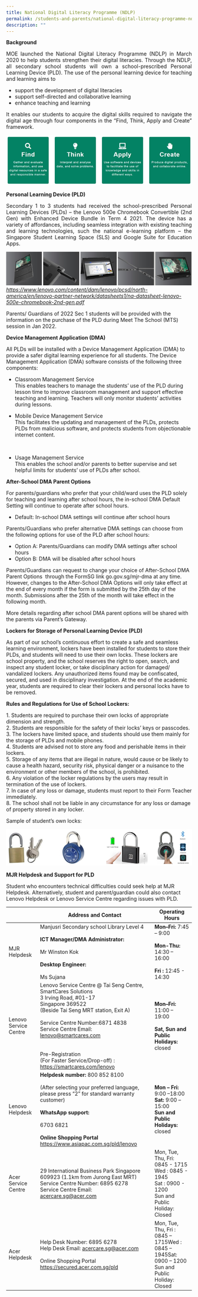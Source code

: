 ```yaml
---
title: National Digital Literacy Programme (NDLP)
permalink: /students-and-parents/national-digital-literacy-programme-ndlp/
description: ""
---
```

**Background**    
  
<p style="text-align: justify;">MOE launched the National Digital Literacy Programme (NDLP) in March 2020 to help students strengthen their digital literacies. Through the NDLP, all secondary school students will own a school-prescribed Personal Learning Device (PLD). The use of the personal learning device for teaching and learning aims to  </p>
  

*   support the development of digital literacies
*   support self-directed and collaborative learning
*   enhance teaching and learning

  
<p style="text-align: justify;">It enables our students to acquire the digital skills required to navigate the digital age through four components in the “Find, Think, Apply and Create” framework.</p>


![](/images/Students%20and%20Parents/Ndlp/ndlp1.jpg)

**Personal Learning Device (PLD)**    
  
<p style="text-align: justify;">Secondary 1 to 3 students had received the school-prescribed Personal Learning Devices (PLDs) – the Lenovo 500e Chromebook Convertible (2nd Gen) with Enhanced Device Bundle in Term 4 2021. The device has a variety of affordances, including seamless integration with existing teaching and learning technologies, such the national e-learning platform – the Singapore Student Learning Space (SLS) and Google Suite for Education Apps.</p>


![](/images/Students%20and%20Parents/Ndlp/ndlp2.jpg)
_https://www.lenovo.com/content/dam/lenovo/pcsd/north-america/en/lenovo-partner-network/datasheets1/na-datasheet-lenovo-500e-chromebook-2nd-gen.pdf_

Parents/ Guardians of 2022 Sec 1 students will be provided with the information on the purchase of the PLD during Meet The School (MTS) session in Jan 2022.  
  

**Device Management Application (DMA)**    
  
All PLDs will be installed with a Device Management Application (DMA) to provide a safer digital learning experience for all students. The Device Management Application (DMA) software consists of the following three components:    
  

*   Classroom Management Service   
This enables teachers to manage the students’ use of the PLD during lesson time to improve classroom management and support effective teaching and learning. Teachers will only monitor students’ activities during lessons.  

*   Mobile Device Management Service   
This facilitates the updating and management of the PLDs, protects PLDs from malicious software, and protects students from objectionable internet content.  

   

*   Usage Management Service   
This enables the school and/or parents to better supervise and set helpful limits for students’ use of PLDs after school.

  
**After-School DMA Parent Options**  
  
For parents/guardians who prefer that your child/ward uses the PLD solely for teaching and learning after school hours, the in-school DMA Default Setting will continue to operate after school hours.          
  

*   Default: In-school DMA settings will continue after school hours  

Parents/Guardians who prefer alternative DMA settings can choose from the following options for use of the PLD after school hours:  

*   Option A: Parents/Guardians can modify DMA settings after school hours
*   Option B: DMA will be disabled after school hours  

  
Parents/Guardians can request to change your choice of After-School DMA Parent Options  through the FormSG link go.gov.sg/mjr-dma at any time. However, changes to the After-School DMA Options will only take effect at the end of every month if the form is submitted by the 25th day of the month. Submissions after the 25th of the month will take effect in the following month.  
  
More details regarding after school DMA parent options will be shared with the parents via Parent’s Gateway.  
  
**Lockers for Storage of Personal Learning Device (PLD)**   
  
As part of our school’s continuous effort to create a safe and seamless learning environment, lockers have been installed for students to store their PLDs, and students will need to use their own locks. These lockers are school property, and the school reserves the right to open, search, and inspect any student locker, or take disciplinary action for damaged/ vandalized lockers. Any unauthorized items found may be confiscated, secured, and used in disciplinary investigation. At the end of the academic year, students are required to clear their lockers and personal locks have to be removed.  
  
**Rules and Regulations for Use of School Lockers:**  
  
1\.  Students are required to purchase their own locks of appropriate dimension and strength.   
2\.  Students are responsible for the safety of their locks’ keys or passcodes.    
3\.  The lockers have limited space, and students should use them mainly for the storage of PLDs and mobile phones.   
4\.  Students are advised not to store any food and perishable items in their lockers.   
5\.  Storage of any items that are illegal in nature, would cause or be likely to cause a health hazard, security risk, physical danger or a nuisance to the environment or other members of the school, is prohibited.   
6\.  Any violation of the locker regulations by the users may result in termination of the use of lockers.   
7\.  In case of any loss or damage, students must report to their Form Teacher immediately.   
8\.  The school shall not be liable in any circumstance for any loss or damage of property stored in any locker.

  
Sample of student’s own locks:

![](/images/Students%20and%20Parents/Ndlp/ndlp3.jpg)

**MJR Helpdesk and Support for PLD**    
  
Student who encounters technical difficulties could seek help at MJR Helpdesk. Alternatively, student and parent/guardian could also contact Lenovo Helpdesk or Lenovo Service Centre regarding issues with PLD.


|       |    Address and Contact  |     Operating Hours        |
|----------|---------|--------------|
| MJR Helpdesk          | Manjusri Secondary school Library Level 4<br><br>**ICT Manager/DMA Administrator:** <br><br>Mr Winston Kok<br><br>**Desktop Engineer:** <br><br>Ms Sujana                                                                                                                                                                                                                    | **Mon–Fri:** 7:45 – 9:00<br><br>**Mon-Thu:** 14:30 – 16:00<br><br>**Fri :** 12:45 - 14:30<br>                                    |
| Lenovo Service Centre | Lenovo Service Centre @ Tai Seng Centre, SmartCares Solutions <br>3 Irving Road, #01-17 <br>Singapore 369522 <br>(Beside Tai Seng MRT station, Exit A)<br><br>Service Centre Number:6871 4838<br>Service Centre Email: [lenovo@smartcares.com](mailto:lenovo@smartcares.com)<br><br><br>Pre-Registration<br>(For Faster Service/Drop-off) :<br><a href="https://smartcares.com/lenovo" target="_blank">https://smartcares.com/lenovo</a> | **Mon–Fri:** 11:00 – 19:00<br><br>**Sat, Sun and Public Holidays:** closed                                                        |
| Lenovo Helpdesk       | **Helpdesk number:** 800 852 8100<br><br>(After selecting your preferred language, please press “2” for standard warranty customer)<br><br>**WhatsApp support:**<br><br>6703 6821<br><br>**Online Shopping Portal**<br><a href="https://www.asiapac.com.sg/pld/lenovo" target="_blank">https://www.asiapac.com.sg/pld/lenovo</a>                                                                                                             | **Mon – Fri:** 9:00 –18:00<br>**Sat:** 9:00 –15:00<br>**Sun and Public Holidays:** closed                                     |
|  Acer Service Centre  |                                                                                          29 International Business Park Singapore 609923 (1.1km from Jurong East MRT)<br>Service Centre Number: 6895 6278<br>Service Centre Email: acercare.sg@acer.com<br>                                                                                          | Mon, Tue, Thu, Fri:<br>0845 - 1715<br>Wed : 0845 - 1945<br>Sat : 0900 - 1200<br>Sun and Public Holiday:<br>Closed |
|     Acer Helpdesk     |                                                                                                        Help Desk Number: 6895 6278<br>Help Desk Email: acercare.sg@acer.com<br><br>Online Shopping Portal <br>https://secured.acer.com.sg/pld                                                                                                        | Mon, Tue, Thu, Fri :<br>0845 – 1715Wed : 0845 – 1945Sat: 0900 – 1200<br>Sun and Public Holiday:<br>Closed         |